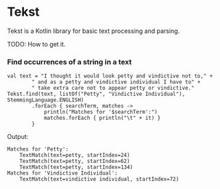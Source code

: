 # Tekst

Tekst is a Kotlin library for basic text processing and parsing.

TODO: How to get it.

### Find occurrences of a string in a text
```
val text = "I thought it would look petty and vindictive not to," +
        " and as a petty and vindictive individual I have to" +
        " take extra care not to appear petty or vindictive."
Tekst.find(text, listOf("Petty", "Vindictive Individual"), StemmingLanguage.ENGLISH)
        .forEach { searchTerm, matches ->
            println("Matches for '$searchTerm':")
            matches.forEach { println("\t" + it) }
        }
```
Output:
```
Matches for 'Petty':
	TextMatch(text=petty, startIndex=24)
	TextMatch(text=petty, startIndex=62)
	TextMatch(text=petty, startIndex=134)
Matches for 'Vindictive Individual':
	TextMatch(text=vindictive individual, startIndex=72)
```
